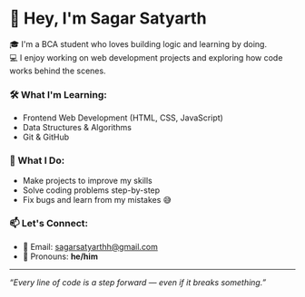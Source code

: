 # 👋 Hey, I'm Sagar Satyarth

🎓 I'm a BCA student who loves building logic and learning by doing.  
💻 I enjoy working on web development projects and exploring how code works behind the scenes.

### 🛠️ What I'm Learning:
- Frontend Web Development (HTML, CSS, JavaScript)
- Data Structures & Algorithms
- Git & GitHub

### 🔧 What I Do:
- Make projects to improve my skills
- Solve coding problems step-by-step
- Fix bugs and learn from my mistakes 😅

### 📫 Let's Connect:
- 📧 Email: sagarsatyarthh@gmail.com
- 💬 Pronouns: **he/him**

---

_“Every line of code is a step forward — even if it breaks something.”_
